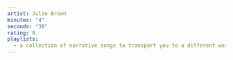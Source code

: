 ```yaml
---
artist: Julie Brown
minutes: "4"
seconds: "38"
rating: 8
playlists:
  - a collection of narrative songs to transport you to a different world
---
```

